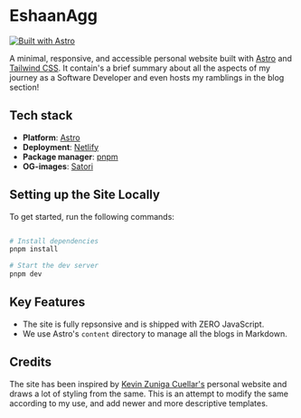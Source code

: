 # EshaanAgg

[![Built with Astro](https://astro.badg.es/v1/built-with-astro.svg)](https://astro.build)

A minimal, responsive, and accessible personal website built with [Astro](https://astro.build/) and [Tailwind CSS](https://tailwindcss.com/). It contain's a brief summary about all the aspects of my journey as a Software Developer and even hosts my ramblings in the blog section!

## Tech stack

- **Platform**: [Astro](https://github.com/withastro/astro)
- **Deployment**: [Netlify](https://www.netlify.com/)
- **Package manager**: [pnpm](https://pnpm.io/)
- **OG-images**: [Satori](https://github.com/vercel/satori)

## Setting up the Site Locally

To get started, run the following commands:

```bash

# Install dependencies
pnpm install

# Start the dev server
pnpm dev

```

## Key Features

- The site is fully repsonsive and is shipped with ZERO JavaScript.
- We use Astro's `content` directory to manage all the blogs in Markdown.

## Credits

The site has been inspired by [Kevin Zuniga Cuellar's](https://github.com/kevinzunigacuellar/web) personal website and draws a lot of styling from the same. This is an attempt to modify the same according to my use, and add newer and more descriptive templates.
